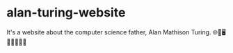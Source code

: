 # alan-turing-website
It's a website about the computer science father, Alan Mathison Turing. 🌐🧠🖥️👨‍💼🔡🔠🔢

